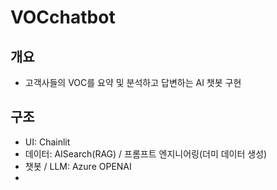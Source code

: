 # VOCchatbot
## 개요
- 고객사들의 VOC를 요약 및 분석하고 답변하는 AI 챗봇 구현
   
## 구조
- UI: Chainlit
- 데이터: AISearch(RAG) / 프롬프트 엔지니어링(더미 데이터 생성)
- 챗봇 / LLM: Azure OPENAI
- 

